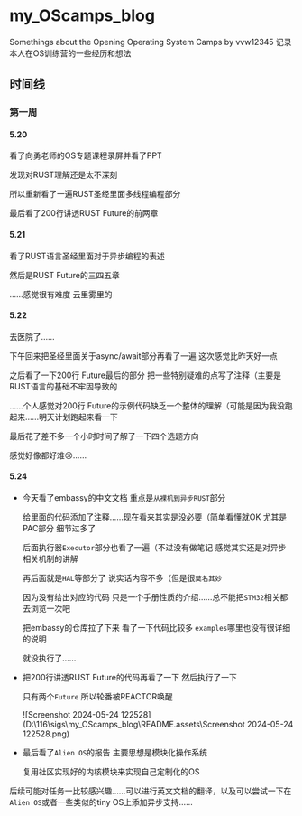 # my_OScamps_blog
Somethings about the Opening Operating System Camps by vvw12345
记录本人在OS训练营的一些经历和想法

## 时间线

### 第一周

#### 5.20

看了向勇老师的OS专题课程录屏并看了PPT

发现对RUST理解还是太不深刻 

所以重新看了一遍RUST圣经里面多线程编程部分 

最后看了200行讲透RUST Future的前两章



#### 5.21

看了RUST语言圣经里面对于异步编程的表述

然后是RUST Future的三四五章

……感觉很有难度 云里雾里的



#### 5.22

去医院了……

下午回来把圣经里面关于async/await部分再看了一遍 这次感觉比昨天好一点

之后看了一下200行 Future最后的部分 把一些特别疑难的点写了注释（主要是RUST语言的基础不牢固导致的

……个人感觉对200行 Future的示例代码缺乏一个整体的理解（可能是因为我没跑起来……明天计划跑起来看一下

最后花了差不多一个小时时间了解了一下四个选题方向

感觉好像都好难:cry:……



#### 5.24

- 今天看了embassy的中文文档 重点是`从裸机到异步RUST`部分

  给里面的代码添加了注释……现在看来其实是没必要（简单看懂就OK 尤其是PAC部分 细节过多了

  后面执行器`Executor`部分也看了一遍（不过没有做笔记  感觉其实还是对异步相关机制的讲解

  再后面就是`HAL`等部分了 说实话内容不多（但是很`莫名其妙`

  因为没有给出对应的代码 只是一个手册性质的介绍……总不能把`STM32`相关都去浏览一次吧

  把embassy的仓库拉了下来 看了一下代码比较多 `examples`哪里也没有很详细的说明

  就没执行了……

- 把200行讲透RUST Future的代码再看了一下 然后执行了一下

  只有两个`Future` 所以轮番被REACTOR唤醒

  ![Screenshot 2024-05-24 122528](D:\116\sigs\my_OScamps_blog\README.assets\Screenshot 2024-05-24 122528.png)

- 最后看了`Alien OS`的报告 主要思想是模块化操作系统

  复用社区实现好的内核模块来实现自己定制化的OS

后续可能对任务一比较感兴趣……可以进行英文文档的翻译，以及可以尝试一下在`Alien OS`或者一些类似的tiny OS上添加异步支持……

